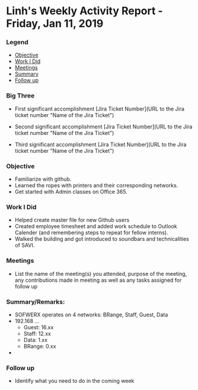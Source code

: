 # Linh's Weekly Activity Report - Friday, Jan 11, 2019
### Legend
 - [Objective](#objective)
 - [Work I Did](#work-i-did)
 - [Meetings](#meetings)
 - [Summary](#summary)
 - [Follow up](#follow-up)

### Big Three

- First significant accomplishment [Jira Ticket Number](URL to the Jira ticket number "Name of the Jira Ticket")

- Second significant accomplishment [Jira Ticket Number](URL to the Jira ticket number "Name of the Jira Ticket")

- Third significant accomplishment [Jira Ticket Number](URL to the Jira ticket number "Name of the Jira Ticket")

### Objective

- Familiarize with github.
- Learned the ropes with printers and their corresponding networks.
- Get started with Admin classes on Office 365. 


### Work I Did

- Helped create master file for new Github users
- Created employee timesheet and added work schedule to Outlook Calender (and remembering steps to repeat for fellow interns). 
- Walked the building and got introduced to soundbars and technicalities of SAVI. 


### Meetings
  - List the name of the meeting(s) you attended, purpose of the meeting, any contributions made in meeting as well as any tasks assigned for follow up

### Summary/Remarks:

- SOFWERX operates on 4 networks: BRange, Staff, Guest, Data
- 192.168 ... 
    - Guest: 16.xx
    - Staff: 12.xx
    - Data: 1.xx
    - BRange: 0.xx
- 


### Follow up

- Identify what you need to do in the coming week
